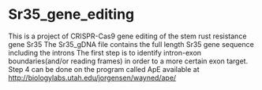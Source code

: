 # Sr35_gene_editing
This is a project of CRISPR-Cas9 gene editing of the stem rust resistance gene Sr35
The Sr35_gDNA file contains the full length Sr35 gene sequence including the introns
The first step is to identify intron-exon boundaries(and/or reading frames) in order to a more certain exon target. 
Step 4 can be done on the program called ApE available at http://biologylabs.utah.edu/jorgensen/wayned/ape/
